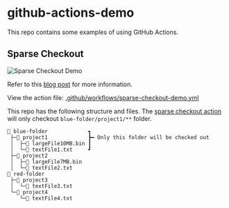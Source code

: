 # github-actions-demo

This repo contains some examples of using GitHub Actions.

## Sparse Checkout

![Sparse Checkout Demo](https://github.com/dusklight/github-actions-demo/workflows/Sparse%20Checkout%20Demo/badge.svg?branch=main)

Refer to this [blog post](https://blog.dusklight.com/2021/01/github-actions-sparse-checkout.html) for more information.

View the action file: [.github/workflows/sparse-checkout-demo.yml](https://github.com/dusklight/github-actions-demo/blob/main/.github/workflows/sparse-checkout-demo.yml)

This repo has the following structure and files.  The [sparse checkout action](https://github.com/dusklight/github-actions-demo/runs/1798956420?check_suite_focus=true#step:10:5) will only checkout `blue-folder/project1/**` folder.

```
📂 blue-folder             ┓
 ├─📂 project1             ┣━ Only this folder will be checked out
 │  ├─📄 largeFile10MB.bin ┃
 │  └─📄 textFile1.txt     ┛
 ├─📂 project2
 │  ├─📄 largeFile7MB.bin
 │  └─📄 textFile2.txt
📂 red-folder
 ├─📂 project3
 │  └─📄 textFile3.txt
 └─📂 project4
    └─📄 textFile4.txt
```
